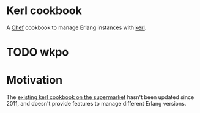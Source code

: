 Kerl cookbook
=============

A [Chef](https://www.chef.io/) cookbook to manage Erlang instances with [kerl](https://github.com/kerl/kerl).

# TODO wkpo

# Motivation

The [existing kerl cookbook on the supermarket](https://supermarket.chef.io/cookbooks/kerl) hasn't been updated since 2011, and doesn't provide features to manage different Erlang versions.

